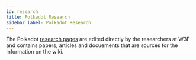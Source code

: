 ```yaml
---
id: research
title: Polkadot Research
sidebar_label: Polkadot Research
---
```


The Polkadot [research pages](https://research.polkadot.network) are edited directly by the researchers at W3F and contains papers, articles and docuements that are sources for the information on the wiki.
